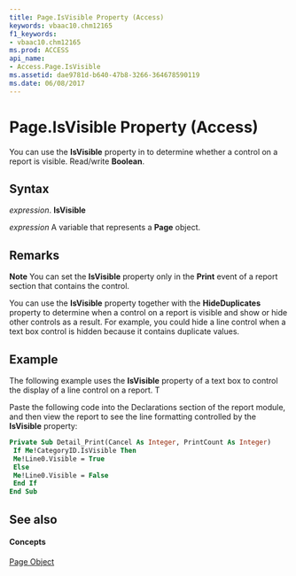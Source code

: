 ```yaml
---
title: Page.IsVisible Property (Access)
keywords: vbaac10.chm12165
f1_keywords:
- vbaac10.chm12165
ms.prod: ACCESS
api_name:
- Access.Page.IsVisible
ms.assetid: dae9781d-b640-47b8-3266-364678590119
ms.date: 06/08/2017
---
```



# Page.IsVisible Property (Access)

You can use the  **IsVisible** property in to determine whether a control on a report is visible. Read/write **Boolean**.


## Syntax

 _expression_. **IsVisible**

 _expression_ A variable that represents a **Page** object.


## Remarks


 **Note**  You can set the  **IsVisible** property only in the **Print** event of a report section that contains the control.

You can use the  **IsVisible** property together with the **HideDuplicates** property to determine when a control on a report is visible and show or hide other controls as a result. For example, you could hide a line control when a text box control is hidden because it contains duplicate values.


## Example

The following example uses the  **IsVisible** property of a text box to control the display of a line control on a report. T



Paste the following code into the Declarations section of the report module, and then view the report to see the line formatting controlled by the  **IsVisible** property:




```vb
Private Sub Detail_Print(Cancel As Integer, PrintCount As Integer) 
 If Me!CategoryID.IsVisible Then 
 Me!Line0.Visible = True 
 Else 
 Me!Line0.Visible = False 
 End If 
End Sub
```


## See also


#### Concepts


[Page Object](page-object-access.md)

